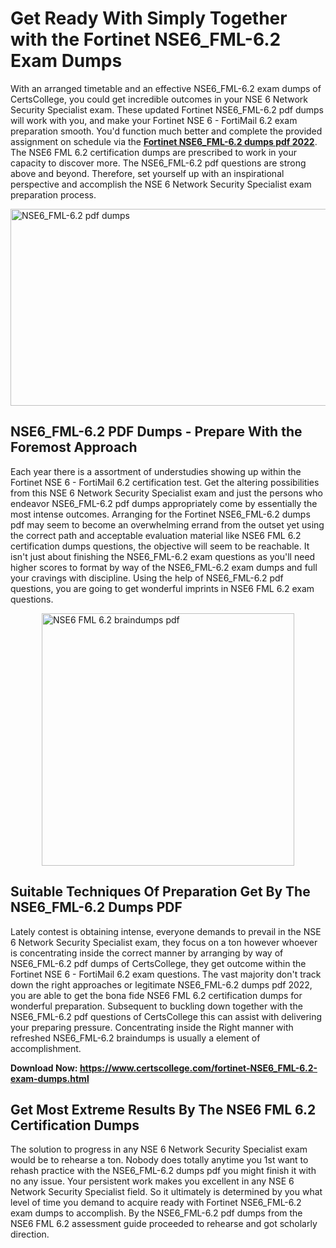 <h1><strong>Get Ready With Simply Together with the Fortinet NSE6_FML-6.2 Exam Dumps&nbsp;</strong></h1>
<p><span style="font-weight: 400;">With an arranged timetable and an effective  NSE6_FML-6.2 exam dumps of CertsCollege, you could get incredible outcomes in your NSE 6 Network Security Specialist exam. These updated Fortinet NSE6_FML-6.2 pdf dumps will work with you, and make your Fortinet NSE 6 - FortiMail 6.2 exam preparation smooth. You'd function much better and complete the provided assignment on schedule via the <strong><a href="https://www.certscollege.com/fortinet-NSE6_FML-6.2-exam-dumps.html">Fortinet NSE6_FML-6.2 dumps pdf 2022</a></strong>. The NSE6 FML 6.2 certification dumps are prescribed to work in your capacity to discover more. The  NSE6_FML-6.2 pdf questions are strong above and beyond. Therefore, set yourself up with an inspirational perspective and accomplish the NSE 6 Network Security Specialist exam preparation process.&nbsp;</span></p>
<p><span style="font-weight: 400;"><img style="display: block; margin-left: auto; margin-right: auto;" src="https://i.ibb.co/CPDK3ps/Yellow-and-Blue-Initiative-Blog-Banner.png" alt="NSE6_FML-6.2 pdf dumps" width="559" height="315" /></span></p>
<h2><strong>NSE6_FML-6.2 PDF Dumps - Prepare With the Foremost Approach</strong></h2>
<p><span style="font-weight: 400;">Each year there is a assortment of understudies showing up within the Fortinet NSE 6 - FortiMail 6.2 certification test. Get the altering possibilities from this NSE 6 Network Security Specialist exam and just the persons who endeavor NSE6_FML-6.2 pdf dumps appropriately come by essentially the most intense outcomes. Arranging for the Fortinet NSE6_FML-6.2 dumps pdf may seem to become an overwhelming errand from the outset yet using the correct path and acceptable evaluation material like NSE6 FML 6.2 certification dumps questions, the objective will seem to be reachable. It isn't just about finishing the NSE6_FML-6.2 exam questions as you'll need higher scores to format by way of the NSE6_FML-6.2 exam dumps and full your cravings with discipline. Using the help of NSE6_FML-6.2 pdf questions, you are going to get wonderful imprints in NSE6 FML 6.2 exam questions.</span></p>
<p><span style="font-weight: 400;"><a href="https://bit.ly/3km4ykJ"><img style="display: block; margin-left: auto; margin-right: auto;" src="https://i.ibb.co/9tMrhdY/Teacher-Appreciation-Invitation.png" alt="NSE6 FML 6.2 braindumps pdf " width="404" height="404" /></a></span></p>
<h2><strong>Suitable Techniques Of Preparation Get By The NSE6_FML-6.2 Dumps PDF</strong></h2>
<p><span style="font-weight: 400;">Lately contest is obtaining intense, everyone demands to prevail in the NSE 6 Network Security Specialist exam, they focus on a ton however whoever is concentrating inside the correct manner by arranging by way of NSE6_FML-6.2 pdf dumps of CertsCollege, they get outcome within the Fortinet NSE 6 - FortiMail 6.2 exam questions. The vast majority don't track down the right approaches or legitimate NSE6_FML-6.2 dumps pdf 2022, you are able to get the bona fide NSE6 FML 6.2 certification dumps for wonderful preparation. Subsequent to buckling down together with the  NSE6_FML-6.2 pdf questions of CertsCollege this can assist with delivering your preparing pressure. Concentrating inside the Right manner with refreshed NSE6_FML-6.2 braindumps is usually a element of accomplishment.</span></p>
<p><span style="font-weight: 400;"><strong>Download Now: <a href="https://www.certscollege.com/fortinet-NSE6_FML-6.2-exam-dumps.html">https://www.certscollege.com/fortinet-NSE6_FML-6.2-exam-dumps.html</a></strong></span></p>
<h2><strong>Get Most Extreme Results By The NSE6 FML 6.2 Certification Dumps</strong></h2>
<p><span style="font-weight: 400;">The solution to progress in any NSE 6 Network Security Specialist exam would be to rehearse a ton. Nobody does totally anytime you 1st want to rehash practice with the NSE6_FML-6.2 dumps pdf you might finish it with no any issue. Your persistent work makes you excellent in any NSE 6 Network Security Specialist field. So it ultimately is determined by you what level of time you demand to acquire ready with Fortinet NSE6_FML-6.2 exam dumps to accomplish. By the NSE6_FML-6.2 pdf dumps from the NSE6 FML 6.2 assessment guide proceeded to rehearse and got scholarly direction.</span></p>
